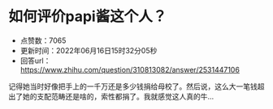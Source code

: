 # 如何评价papi酱这个人？
- 点赞数：7065
- 更新时间：2022年06月16日15时32分05秒
- 回答url：https://www.zhihu.com/question/310813082/answer/2531447106
<body>
 <p data-pid="ysrCNOiE">记得她当时好像把手上的一千万还是多少钱捐给母校了。然后说，这么大一笔钱超出了她的支配范畴还是啥的，索性都捐了。我就感觉这人真的牛…</p>
</body>
